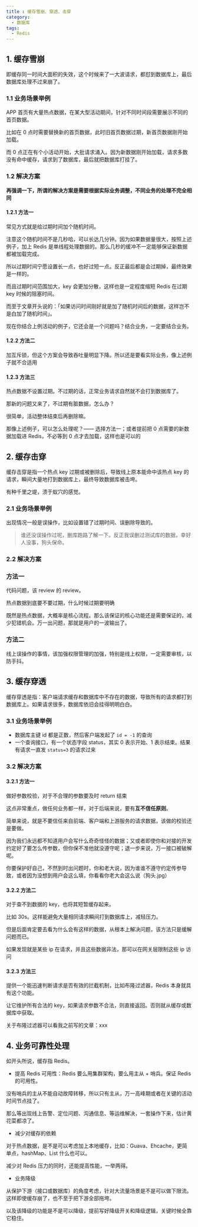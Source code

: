 ```yaml
---
title : 缓存雪崩、穿透、击穿
category:
  - 数据库
tags:
  - Redis
---
```


## 1. 缓存雪崩

即缓存同一时间大面积的失效，这个时候来了一大波请求，都怼到数据库上，最后数据库处理不过来崩了。

### 1.1 业务场景举例

APP 首页有大量热点数据，在某大型活动期间，针对不同时间段需要展示不同的首页数据。

比如在 0 点时需要替换新的首页数据，此时旧首页数据过期，新首页数据刚开始加载。

而 0 点正在有个小活动开始，大批请求涌入。因为新数据刚开始加载，请求多数没有命中缓存，请求到了数据库，最后就把数据库打挂了。

### 1.2 解决方案

**再强调一下，所谓的解决方案是需要根据实际业务调整，不同业务的处理不完全相同**

#### 1.2.1 方法一

常见方式就是给过期时间加个随机时间。

注意这个随机时间不是几秒哈，可以长达几分钟。因为如果数据量很大，按照上述例子，加上 Redis 是单线程处理数据的。那么几秒的缓冲不一定能够保证新数据都被加载完成。

所以过期时间宁愿设置长一点，也好过短一点。反正最后都是会过期掉，最终效果是一样的。

而且过期时间范围加大，key 会更加分散，这样也是一定程度缩短 Redis 在过期 key 时候的阻塞时间。

而至于文章开头说的：「如果访问时间刚好就是加了随机时间后的数据，这样岂不是白加了随机时间」。

现在你结合上例活动的例子，它还会是一个问题吗？结合业务，一定要结合业务。

#### 1.2.2 方法二

加互斥锁，但这个方案会导致吞吐量明显下降。所以还是要看实际业务，像上述例子就不合适用

#### 1.2.3 方法三

热点数据不设置过期。不过期的话，正常业务请求自然就不会打到数据库了。

那新的问题又来了，不过期有脏数据，怎么办？

很简单，活动整体结束后再删除嘛。

那像上述例子，可以怎么处理呢？—— 选择方法一；或者提前把 0 点需要的新数据加载进 Redis，不必等到 0 点才去加载，这样也是可以的


## 2. 缓存击穿

缓存击穿是指一个热点 key 过期或被删除后，导致线上原本能命中该热点 key 的请求，瞬间大量地打到数据库上，最终导致数据库被击垮。

有种千里之堤，溃于蚁穴的感觉。

### 2.1 业务场景举例

出现情况一般是误操作，比如设置错了过期时间、误删除导致的。

> 谁还没误操作过呢，删库跑路了解一下。反正我误删过测试库的数据，幸好人没事，狗头保命。

### 2.2 解决方案

### 方法一

代码问题，该 review 的 review。

热点数据到底要不要过期，什么时候过期要明确

既然是热点数据，大概率是核心流程。那么该保证的核心功能还是需要保证的，减少犯错机会。万一出问题，那就是用户的一波输出了。

### 方法二

线上误操作的事情，该加强权限管理的加强，特别是线上权限，一定需要审核，以防手抖。

## 3. 缓存穿透

缓存穿透是指：客户端请求缓存和数据库中不存在的数据，导致所有的请求都打到数据库上。如果请求很多，数据库依旧会挂得明明白白。

### 3.1 业务场景举例

- 数据库主键 id 都是正数，然后客户端发起了 `id = -1` 的查询
- 一个查询接口，有一个状态字段 status，其实 0 表示开始、1 表示结束。结果有请求一直发 `status=3` 的请求过来

### 3.2 解决方案

#### 3.2.1 方法一

做好参数校验，对于不合理的参数要及时 return 结束

这点非常重点，做任何业务都一样，对于后端来说，要有**互不信任原则**。

简单来说，就是不要信任来自前端、客户端和上游服务的请求数据，该做的校验还是要做。

因为我们永远都不知道用户会写什么奇奇怪怪的数据；又或者即使你和对接的开发约定好了要怎么传参数，但你保不准他就没遵守呢；退一步来说，万一接口被破解呢。

你要保护好自己，不然到时出问题时，你和老大说，因为谁谁不遵守约定传参导致，或者因为没想到用户会这么填，你看看你老大会这么说（狗头.jpg）


#### 3.2.2 方法二

对于查不到数据的 key，也将其短暂缓存起来。

比如 30s。这样能避免大量相同请求瞬间打到数据库上，减轻压力。

但是后面肯定要去看为什么会有这样的数据，从根本上解决问题，该方法只是缓解问题而已。

如果发现就是某些 ip 在请求，并且这些数据非法，那可以在网关层限制这些 ip 访问


#### 3.2.3 方法三

提供一个能迅速判断请求是否有效的拦截机制，比如布隆过滤器，Redis 本身就具有这个功能。

让它维护所有合法的 key，如果请求参数不合法，则直接返回。否则就从缓存或数据库中获取。

关于布隆过滤器可以看我之前写的文章：xxx


## 4. 业务可靠性处理

如开头所说，缓存指 Redis。

- 提高 Redis 可用性：Redis 要么用集群架构，要么用主从 + 哨兵。保证 Redis 的可用性。

没有哨兵的主从不能自动故障转移，所以只有主从，万一高峰期或者在关键的活动时间节点挂了。

那么等出现线上告警、定位问题、沟通信息、等运维解决，一套操作下来，估计黄花菜都凉了。

- 减少对缓存的依赖

对于热点数据，是不是可以考虑加上本地缓存，比如：Guava、Ehcache，更简单点，hashMap、List 什么也可以。

减少对 Redis 压力的同时，还能提高性能，一举两得。

- 业务降级

从保护下游（接口或数据库）的角度考虑，针对大流量场景是不是可以做下限流。这样即使缓存崩了，也不至于把下游全部拖垮。

以及该降级的功能是不是可以降级，提前写好降级开关和降级逻辑，关键时候全靠它稳住。
